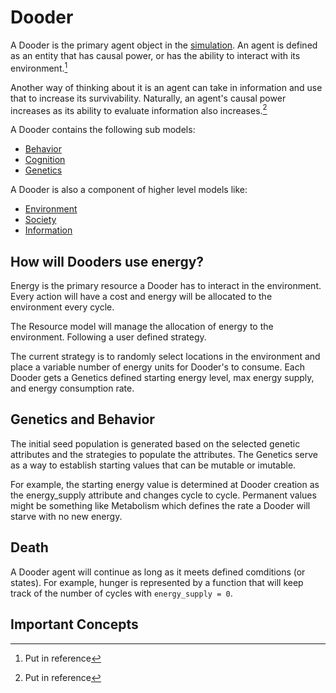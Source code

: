 # Dooder

A Dooder is the primary agent object in the [simulation](Simulation.md). An agent is defined as an entity that has causal power, or has the ability to interact with its environment.[^1]

Another way of thinking about it is an agent can take in information and use that to increase its survivability. Naturally, an agent's causal power increases as its ability to evaluate information also increases.[^2]


A Dooder contains the following sub models:  

- [Behavior](Behavior.md)
- [Cognition](Cognition.md)
- [Genetics](Genetics.md)


A Dooder is also a component of higher level models like:  

- [Environment](Environment.md)
- [Society](Society.md)
- [Information](Information.md)


## How will Dooders use energy?

Energy is the primary resource a Dooder has to interact in the environment. Every action will have a cost and energy will be allocated to the environment every cycle.

The Resource model will manage the allocation of energy to the environment. Following a user defined strategy.

The current strategy is to randomly select locations in the environment and place a variable number of energy units for Dooder's to consume. Each Dooder gets a Genetics defined starting energy level, max energy supply, and energy consumption rate.



## Genetics and Behavior

The initial seed population is generated based on the selected genetic attributes and the strategies to populate the attributes. The Genetics serve as a way to establish starting values that can be mutable or imutable.

For example, the starting energy value is determined at Dooder creation as the energy_supply attribute and changes cycle to cycle. Permanent values might be something like Metabolism which defines the rate a Dooder will starve with no new energy.


## Death

A Dooder agent will continue as long as it meets defined comditions (or states). For example, hunger is represented by a function that will keep track of the number of cycles with `energy_supply = 0`.



## Important Concepts






[^1]: Put in reference
[^2]: Put in reference
